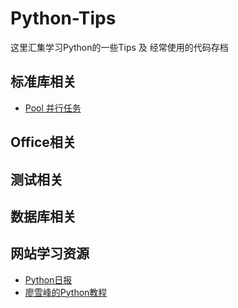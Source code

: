 # Python-Tips

这里汇集学习Python的一些Tips 及 经常使用的代码存档

## 标准库相关

- [Pool 并行任务](http://python.jobbole.com/58700/)

## Office相关

## 测试相关

## 数据库相关

## 网站学习资源

- [Python日报](http://py.memect.com/)
- [廖雪峰的Python教程](http://www.liaoxuefeng.com/wiki/0014316089557264a6b348958f449949df42a6d3a2e542c000)